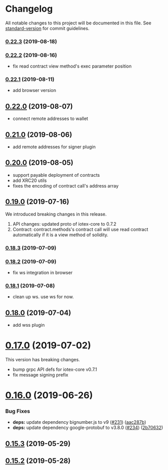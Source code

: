 # Changelog

All notable changes to this project will be documented in this file. See [standard-version](https://github.com/conventional-changelog/standard-version) for commit guidelines.

### [0.22.3](https://github.com/iotexproject/iotex-antenna/compare/v0.18.3...v0.22.3) (2019-08-18)

### [0.22.2](https://github.com/iotexproject/iotex-antenna/compare/v0.18.3...v0.22.2) (2019-08-16)

- fix read contract view method's exec parameter position

### [0.22.1](https://github.com/iotexproject/iotex-antenna/compare/v0.18.3...v0.22.1) (2019-08-11)

- add browser version

## [0.22.0](https://github.com/iotexproject/iotex-antenna/compare/v0.18.3...v0.22.0) (2019-08-07)

- connect remote addresses to wallet

## [0.21.0](https://github.com/iotexproject/iotex-antenna/compare/v0.18.3...v0.21.0) (2019-08-06)

- add remote addresses for signer plugin

## [0.20.0](https://github.com/iotexproject/iotex-antenna/compare/v0.18.3...v0.20.0) (2019-08-05)

- support payable deployment of contracts
- add XRC20 utils
- fixes the encoding of contract call's address array

## [0.19.0](https://github.com/iotexproject/iotex-antenna/compare/v0.18.3...v0.19.0) (2019-07-16)

We introduced breaking changes in this release.

1. API changes: updated proto of iotex-core to 0.7.2
2. Contract: contract.methods's contract call will use read contract automatically if it is a view method of solidity.

### [0.18.3](https://github.com/iotexproject/iotex-antenna/compare/v0.16.0...v0.18.3) (2019-07-09)

### [0.18.2](https://github.com/iotexproject/iotex-antenna/compare/v0.16.0...v0.18.2) (2019-07-09)

- fix ws integration in browser

### [0.18.1](https://github.com/iotexproject/iotex-antenna/compare/v0.16.0...v0.18.1) (2019-07-08)

- clean up ws. use ws for now.

## [0.18.0](https://github.com/iotexproject/iotex-antenna/compare/v0.16.0...v0.18.0) (2019-07-04)

- add wss plugin

# [0.17.0](https://github.com/iotexproject/iotex-antenna/compare/v0.16.0...v0.17.0) (2019-07-02)

This version has breaking changes.

- bump grpc API defs for iotex-core v0.7.1
- fix message signing prefix

# [0.16.0](https://github.com/iotexproject/iotex-antenna/compare/v0.15.3...v0.16.0) (2019-06-26)

### Bug Fixes

- **deps:** update dependency bignumber.js to v9 ([#231](https://github.com/iotexproject/iotex-antenna/issues/231)) ([aac287b](https://github.com/iotexproject/iotex-antenna/commit/aac287b))
- **deps:** update dependency google-protobuf to v3.8.0 ([#234](https://github.com/iotexproject/iotex-antenna/issues/234)) ([2b70632](https://github.com/iotexproject/iotex-antenna/commit/2b70632))

## [0.15.3](https://github.com/iotexproject/iotex-antenna/compare/v0.15.2...v0.15.3) (2019-05-29)

## [0.15.2](https://github.com/puncsky/template_website/compare/v0.15.1...v0.15.2) (2019-05-28)
